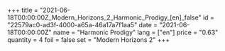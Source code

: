 +++
title = "2021-06-18T00:00:00Z_Modern_Horizons_2_Harmonic_Prodigy_[en]_false"
id = "22579ac0-ad3f-4000-a65a-46a17a7f1aa5"
date = "2021-06-18T00:00:00Z"
name = "Harmonic Prodigy"
lang = ["en"]
price = "0.63"
quantity = 4
foil = false
set = "Modern Horizons 2"
+++
